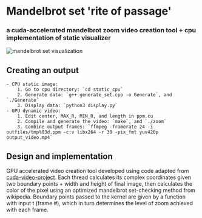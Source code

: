 # Mandelbrot set 'rite of passage'
### a cuda-accelerated mandelbrot zoom video creation tool + cpu implementation of static visualizer

![mandelbrot set visualization](https://user-images.githubusercontent.com/78174712/174942522-cf79d6e3-fbee-4b69-b639-f72406418298.png)

## Creating an output
	- CPU static image:
		1. Go to cpu directory: `cd static_cpu`
		2. Generate data: `g++ generate_set.cpp -o Generate`, and `./Generate`
		3. Display data: `python3 display.py`
	- GPU dynamic video:
		1. Edit center, MAX_R, MIN_R, and length in ppm.cu
		2. Compile and generate the video: `make`, and `./zoom`
		3. Combine output frames: `ffmpeg -framerate 24 -i outfiles/tmp%03d.ppm -c:v libx264 -r 30 -pix_fmt yuv420p output_video.mp4`

## Design and implementation
GPU accelerated video creation tool developed using code adapted from [cuda-video-project](https://github.com/bojdell/cuda-video-project).
Each thread calculates its complex coordinates given two boundary points + width and height of final image, then calculates the color of the pixel using an optimized mandelbrot set-checking method from wikipedia.
Boundary points passed to the kernel are given by a function with input t (frame #), which in turn determines the level of zoom achieved with each frame.
